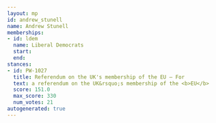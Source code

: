 ```yaml
---
layout: mp
id: andrew_stunell
name: Andrew Stunell
memberships:
- id: ldem
  name: Liberal Democrats
  start: 
  end: 
stances:
- id: PW-1027
  title: Referendum on the UK's membership of the EU — For
  text: a referendum on the UK&rsquo;s membership of the <b>EU</b>
  score: 151.0
  max_score: 330
  num_votes: 21
autogenerated: true
---
```

